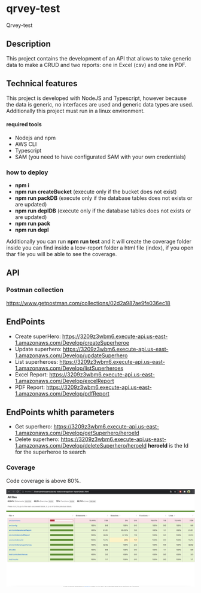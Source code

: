 # qrvey-test
Qrvey-test

## Description
This project contains the development of an API that allows to take generic data to make a CRUD and two reports: one in Excel (csv) and one in PDF. 

## Technical features
This project is developed with NodeJS and Typescript, however because the data is generic, no interfaces are used and generic data types are used. Additionally this project must run in a linux environment.

#### required tools

- Nodejs and npm
- AWS CLI
- Typescript
- SAM (you need to have configurated SAM with your own credentials)


### how to deploy

- **npm i**
- **npm run createBucket** (execute only if the bucket does not exist)
- **npm run packDB** (execute only if the database tables does not exists or are updated)
- **npm run deplDB** (execute only if the database tables does not exists or are updated)
- **npm run pack**
- **npm run depl**

Additionally you can run **npm run test** and it will create the coverage folder inside you can find inside a Icov-report folder a html file (index), if you open thar file you will be able to see the coverage.

## API
### Postman collection

https://www.getpostman.com/collections/02d2a987ae9fe036ec18

## EndPoints

- Create superHero: https://3209z3wbm6.execute-api.us-east-1.amazonaws.com/Develop/createSuperheroe 
- Update superhero: https://3209z3wbm6.execute-api.us-east-1.amazonaws.com/Develop/updateSuperhero
- List superheroes: https://3209z3wbm6.execute-api.us-east-1.amazonaws.com/Develop/listSuperheroes
- Excel Report: https://3209z3wbm6.execute-api.us-east-1.amazonaws.com/Develop/excelReport
- PDF Report: https://3209z3wbm6.execute-api.us-east-1.amazonaws.com/Develop/pdfReport 

## EndPoints whith parameters

- Get superhero:    https://3209z3wbm6.execute-api.us-east-1.amazonaws.com/Develop/getSuperhero/heroeId
- Delete superhero: https://3209z3wbm6.execute-api.us-east-1.amazonaws.com/Develop/deleteSuperhero/heroeId
**heroeId** is the Id for the superheroe to search

### Coverage

Code coverage is above 80%.

![Coverage](https://github.com/dPerez-dreamcodesoft/qrvey-test/blob/97ff24af9a950034e87362e8826ee71c240d2c24/coverageImage.png)


